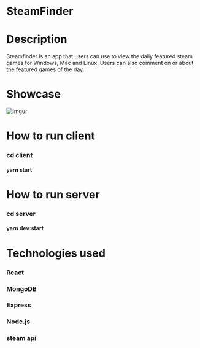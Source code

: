 # SteamFinder


# Description

Steamfinder is an app that users can use to view the daily featured steam games for Windows, Mac and Linux.
Users can also comment on or about the featured games of the day.

# Showcase

![Imgur](https://imgur.com/GSjYUjD.png)


# How to run client


### cd client
#### yarn start


# How to run server


### cd server
#### yarn dev:start

# Technologies used

### React

### MongoDB

### Express

### Node.js

### steam api





